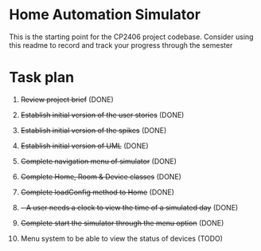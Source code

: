 # Home Automation Simulator
This is the starting point for the CP2406 project codebase.
Consider using this readme to record and track your progress through the semester

# Task plan
1. ~~Review project brief~~ (DONE)

2. ~~Establish initial version of the user stories~~ (DONE)

3. ~~Establish initial version of the spikes~~ (DONE)

4. ~~Establish initial version of UML~~ (DONE)

5. ~~Complete navigation menu of simulator~~ (DONE)

6. ~~Complete Home, Room & Device classes~~ (DONE)

7. ~~Complete loadConfig method to Home~~ (DONE)

8. ~~- A user needs a clock to view the time of a simulated day~~ (DONE)

9. ~~Complete start the simulator through the menu option~~ (DONE)

10. Menu system to be able to view the status of devices (TODO)

